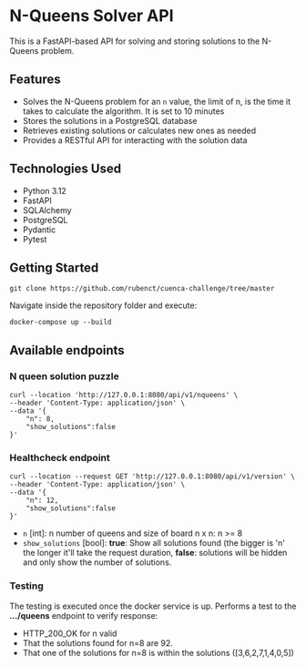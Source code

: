 # N-Queens Solver API

This is a FastAPI-based API for solving and storing solutions to the N-Queens problem.

## Features

- Solves the N-Queens problem for an `n` value, the limit of n, is the time it takes to calculate the algorithm. It is set to 10 minutes 
- Stores the solutions in a PostgreSQL database
- Retrieves existing solutions or calculates new ones as needed
- Provides a RESTful API for interacting with the solution data

## Technologies Used

- Python 3.12
- FastAPI
- SQLAlchemy
- PostgreSQL
- Pydantic
- Pytest

## Getting Started
```
git clone https://github.com/rubenct/cuenca-challenge/tree/master
```

Navigate inside the repository folder and execute:

```
docker-compose up --build
```

## Available endpoints
### N queen solution puzzle
```
curl --location 'http://127.0.0.1:8080/api/v1/nqueens' \
--header 'Content-Type: application/json' \
--data '{
    "n": 8,
    "show_solutions":false
}'
```

### Healthcheck endpoint

```
curl --location --request GET 'http://127.0.0.1:8080/api/v1/version' \
--header 'Content-Type: application/json' \
--data '{
    "n": 12,
    "show_solutions":false
}'
```
- `n` [int]: n number of queens and size of board n x n: n >= 8
- `show_solutions` [bool]: **true**: Show all solutions found (the bigger is 'n' the longer it'll take the request duration, **false**: solutions will be hidden and only show the number of solutions.


### Testing
The testing is executed once the docker service is up.
Performs a test to the **.../queens** endpoint to verify response:
- HTTP_200_OK for n valid
- That the solutions found for n=8 are 92.
- That one of the solutions for n=8 is within the solutions ([3,6,2,7,1,4,0,5])
